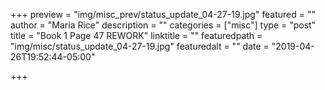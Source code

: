 +++
preview = "img/misc_prev/status_update_04-27-19.jpg"
featured = ""
author = "Maria Rice"
description = ""
categories = ["misc"]
type = "post"
title = "Book 1 Page 47 REWORK"
linktitle = ""
featuredpath = "img/misc/status_update_04-27-19.jpg"
featuredalt = ""
date = "2019-04-26T19:52:44-05:00"

+++

